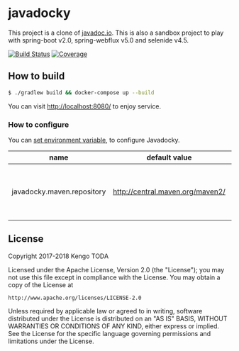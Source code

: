 # javadocky

This project is a clone of [javadoc.io](http://javadoc.io/).
This is also a sandbox project to play with spring-boot v2.0, spring-webflux v5.0 and selenide v4.5.

[![Build Status](https://travis-ci.org/KengoTODA/javadocky.svg?branch=master)](https://travis-ci.org/KengoTODA/javadocky)
[![Coverage](https://sonarcloud.io/api/project_badges/measure?project=javadocky&metric=coverage)](https://sonarcloud.io/dashboard?id=javadocky)

## How to build

```sh
$ ./gradlew build && docker-compose up --build
```

You can visit [http://localhost:8080/](http://localhost:8080/) to enjoy service.


### How to configure

You can [set environment variable](https://docs.spring.io/spring-boot/docs/current/reference/html/boot-features-external-config.html), to configure Javadocky.

|name                      |default value                     |note    |
|--------------------------|----------------------------------|--------|
|javadocky.maven.repository|http://central.maven.org/maven2/  |URL of the Maven repository to download javadoc.jar|

## License

Copyright 2017-2018 Kengo TODA

Licensed under the Apache License, Version 2.0 (the "License");
you may not use this file except in compliance with the License.
You may obtain a copy of the License at

    http://www.apache.org/licenses/LICENSE-2.0

Unless required by applicable law or agreed to in writing, software
distributed under the License is distributed on an "AS IS" BASIS,
WITHOUT WARRANTIES OR CONDITIONS OF ANY KIND, either express or implied.
See the License for the specific language governing permissions and
limitations under the License.
